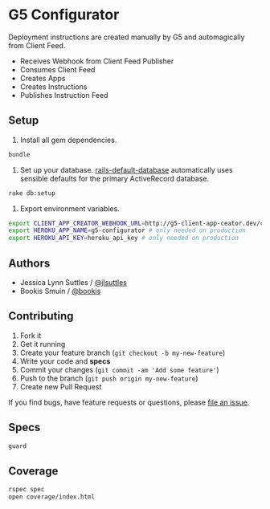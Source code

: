 # G5 Configurator

Deployment instructions are created manually by G5 and automagically from Client Feed.

* Receives Webhook from Client Feed Publisher
* Consumes Client Feed
* Creates Apps
* Creates Instructions
* Publishes Instruction Feed

## Setup

1. Install all gem dependencies.
```bash
bundle
```

1. Set up your database.
[rails-default-database](https://github.com/tpope/rails-default-database)
automatically uses sensible defaults for the primary ActiveRecord database.
```bash
rake db:setup
```

1. Export environment variables.
```bash
export CLIENT_APP_CREATOR_WEBHOOK_URL=http://g5-client-app-ceator.dev/consume_feed
export HEROKU_APP_NAME=g5-configurator # only needed on production
export HEROKU_API_KEY=heroku_api_key # only needed on production
```


## Authors

* Jessica Lynn Suttles / [@jlsuttles](https://github.com/jlsuttles)
* Bookis Smuin / [@bookis](https://github.com/bookis)


## Contributing

1. Fork it
1. Get it running
1. Create your feature branch (`git checkout -b my-new-feature`)
1. Write your code and **specs**
1. Commit your changes (`git commit -am 'Add some feature'`)
1. Push to the branch (`git push origin my-new-feature`)
1. Create new Pull Request

If you find bugs, have feature requests or questions, please
[file an issue](https://github.com/g5search/g5-configurator/issues).


## Specs

```bash
guard
```

## Coverage

```bash
rspec spec
open coverage/index.html
```
